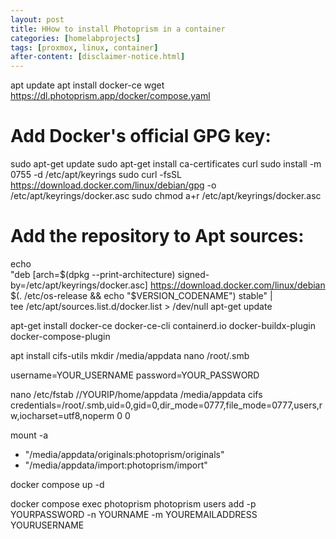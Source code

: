 ```yaml
---
layout: post
title: HHow to install Photoprism in a container
categories: [homelabprojects]
tags: [proxmox, linux, container]
after-content: [disclaimer-notice.html]
---
```



apt update
apt install docker-ce
wget https://dl.photoprism.app/docker/compose.yaml
# Add Docker's official GPG key:
sudo apt-get update
sudo apt-get install ca-certificates curl
sudo install -m 0755 -d /etc/apt/keyrings
sudo curl -fsSL https://download.docker.com/linux/debian/gpg -o /etc/apt/keyrings/docker.asc
sudo chmod a+r /etc/apt/keyrings/docker.asc

# Add the repository to Apt sources:
echo \
  "deb [arch=$(dpkg --print-architecture) signed-by=/etc/apt/keyrings/docker.asc] https://download.docker.com/linux/debian \
  $(. /etc/os-release && echo "$VERSION_CODENAME") stable" | \
  tee /etc/apt/sources.list.d/docker.list > /dev/null
apt-get update

apt-get install docker-ce docker-ce-cli containerd.io docker-buildx-plugin docker-compose-plugin

apt install cifs-utils
mkdir /media/appdata
nano /root/.smb

username=YOUR_USERNAME
password=YOUR_PASSWORD

nano /etc/fstab
//YOURIP/home/appdata /media/appdata cifs credentials=/root/.smb,uid=0,gid=0,dir_mode=0777,file_mode=0777,users,rw,iocharset=utf8,noperm 0 0

mount -a

- "/media/appdata/originals:photoprism/originals"
- "/media/appdata/import:photoprism/import"

docker compose up -d

docker compose exec photoprism photoprism users add -p YOURPASSWORD -n YOURNAME -m YOUREMAILADDRESS YOURUSERNAME
